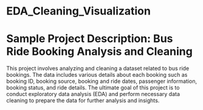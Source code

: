 # EDA_Cleaning_Visualization
# Sample Project Description: Bus Ride Booking Analysis and Cleaning
This project involves analyzing and cleaning a dataset related to bus ride bookings. The data includes various details about each booking such as booking ID, booking source, booking and ride dates, passenger information, booking status, and ride details. The ultimate goal of this project is to conduct exploratory data analysis (EDA) and perform necessary data cleaning to prepare the data for further analysis and insights.

